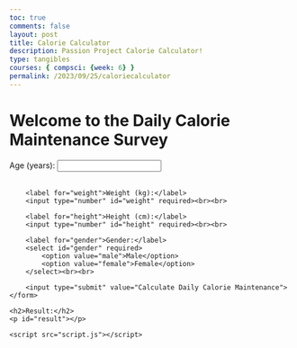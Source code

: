 ```yaml
---
toc: true
comments: false
layout: post
title: Calorie Calculator
description: Passion Project Calorie Calculator!
type: tangibles
courses: { compsci: {week: 6} }
permalink: /2023/09/25/caloriecalculator
---
```

<!DOCTYPE html>
<html lang="en">
<head>
    <meta charset="UTF-8">
    <meta name="viewport" content="width=device-width, initial-scale=1.0">
    <title>Daily Calorie Maintenance Survey</title>
</head>
<body>
    <h1>Welcome to the Daily Calorie Maintenance Survey</h1>
    <form id="surveyForm">
        <label for="age">Age (years):</label>
        <input type="number" id="age" required><br><br>
        
        <label for="weight">Weight (kg):</label>
        <input type="number" id="weight" required><br><br>
        
        <label for="height">Height (cm):</label>
        <input type="number" id="height" required><br><br>
        
        <label for="gender">Gender:</label>
        <select id="gender" required>
            <option value="male">Male</option>
            <option value="female">Female</option>
        </select><br><br>
        
        <input type="submit" value="Calculate Daily Calorie Maintenance">
    </form>
    
    <h2>Result:</h2>
    <p id="result"></p>

    <script src="script.js"></script>
</body>
</html>
